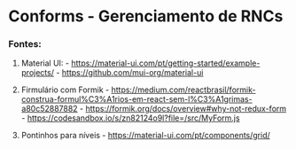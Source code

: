 # Conforms - Gerenciamento de RNCs

### Fontes:
  1. Material UI:
    - https://material-ui.com/pt/getting-started/example-projects/
    - https://github.com/mui-org/material-ui

  2. Firmulário com Formik
    - https://medium.com/reactbrasil/formik-construa-formul%C3%A1rios-em-react-sem-l%C3%A1grimas-a80c52887882
    - https://formik.org/docs/overview#why-not-redux-form
    - https://codesandbox.io/s/zn82124o9l?file=/src/MyForm.js

  3. Pontinhos para níveis
    - https://material-ui.com/pt/components/grid/